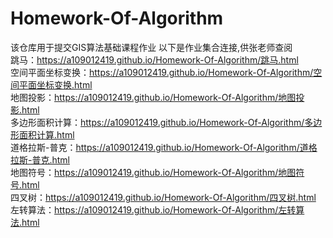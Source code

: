 # Homework-Of-Algorithm
该仓库用于提交GIS算法基础课程作业
以下是作业集合连接,供张老师查阅  
跳马：https://a109012419.github.io/Homework-Of-Algorithm/跳马.html  
空间平面坐标变换：https://a109012419.github.io/Homework-Of-Algorithm/空间平面坐标变换.html  
地图投影：https://a109012419.github.io/Homework-Of-Algorithm/地图投影.html   
多边形面积计算：https://a109012419.github.io/Homework-Of-Algorithm/多边形面积计算.html  
道格拉斯-普克：https://a109012419.github.io/Homework-Of-Algorithm/道格拉斯-普克.html  
地图符号：https://a109012419.github.io/Homework-Of-Algorithm/地图符号.html  
四叉树：https://a109012419.github.io/Homework-Of-Algorithm/四叉树.html  
左转算法：https://a109012419.github.io/Homework-Of-Algorithm/左转算法.html  
